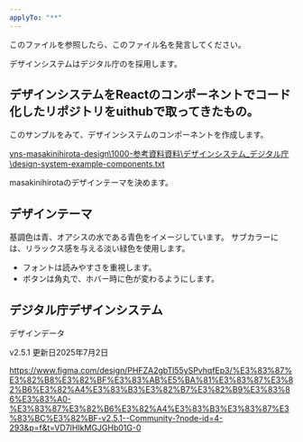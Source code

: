 ```yaml
---
applyTo: "**"
---
```


このファイルを参照したら、このファイル名を発言してください。

デザインシステムはデジタル庁のを採用します。

## デザインシステムをReactのコンポーネントでコード化したリポジトリをuithubで取ってきたもの。

このサンプルをみて、デザインシステムのコンポーネントを作成します。

[vns-masakinihirota-design\1000-参考資料資料\デザインシステム_デジタル庁\design-system-example-components.txt](../../vns-masakinihirota-design/1000-参考資料資料/デザインシステム_デジタル庁/design-system-example-components.txt)

masakinihirotaのデザインテーマを決めます。

## デザインテーマ

基調色は青、オアシスの水である青色をイメージしています。
サブカラーには、リラックス感を与える淡い緑色を使用します。
- フォントは読みやすさを重視します。
- ボタンは角丸で、ホバー時に色が変わるようにします。



## デジタル庁デザインシステム
デザインデータ

v2.5.1
更新日2025年7月2日

https://www.figma.com/design/PHFZA2gbTl55ySPvhqfEp3/%E3%83%87%E3%82%B8%E3%82%BF%E3%83%AB%E5%BA%81%E3%83%87%E3%82%B6%E3%82%A4%E3%83%B3%E3%82%B7%E3%82%B9%E3%83%86%E3%83%A0-%E3%83%87%E3%82%B6%E3%82%A4%E3%83%B3%E3%83%87%E3%83%BC%E3%82%BF-v2.5.1--Community-?node-id=4-293&p=f&t=VD7lHIkMGJGHb01G-0

